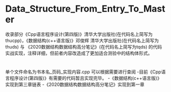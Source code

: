 # Data_Structure_From_Entry_To_Master
收录部分《Cpp语言程序设计(第四版)》清华大学出版社(在代码名上简写为thucpp)，《数据结构(c++语言版)》邓俊辉 清华大学出版社(在代码名上简写为thuds) 与 《2020数据结构数据结构高分笔记》(在代码名上简写为tqds) 的代码实战实现，注释详细，但前者内容改造成了更加适合测验中的结构体形式。
#
单个文件命名为书本名_页码_实现内容.cpp 可以根据需要进行查阅
-目前《Cpp语言程序设计(第四版)》有需要的代码暂且实现完毕。
-《数据结构(c++语言版)》实现到第三章链表
-《2020数据结构数据结构高分笔记》实现到第一章
